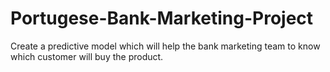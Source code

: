 # Portugese-Bank-Marketing-Project
Create a predictive model which will help the bank marketing team to know which customer will buy the product.
